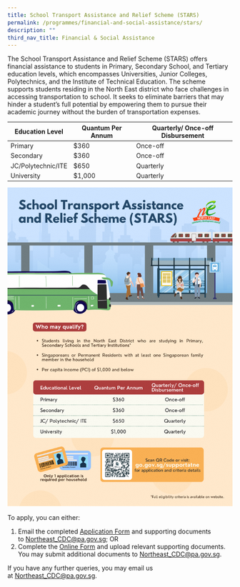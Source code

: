 ```yaml
---
title: School Transport Assistance and Relief Scheme (STARS)
permalink: /programmes/financial-and-social-assistance/stars/
description: ""
third_nav_title: Financial & Social Assistance
---
```

The School Transport Assistance and Relief Scheme (STARS) offers financial assistance to students in Primary, Secondary School, and Tertiary education levels, which encompasses Universities, Junior Colleges, Polytechnics, and the Institute of Technical Education. The scheme supports students residing in the North East district who face challenges in accessing transportation to school. It seeks to eliminate barriers that may hinder a student’s full potential by empowering them to pursue their academic journey without the burden of transportation expenses.



| Education Level | Quantum Per Annum | Quarterly/ Once-off Disbursement |
| -------- | -------- | -------- |
| Primary     | $360     | Once-off    |
| Secondary     | $360     | Once-off    |
| JC/Polytechnic/ITE     | $650     | Quarterly    |
| University     | $1,000     | Quarterly    |


![](/images/Programmes/Financial%20&%20Social%20Assistance/school%20transport%20assistance%20and%20relief%20scheme%20(stars)%20(1).png)

To apply, you can either:

1.  Email the completed [Application Form](/files/annex%20a_north%20east%20assistance%20scheme%20referral%20form_with%20wecare%20(as%20of%201%20april%202023)_for%20printing.pdf) and supporting documents to [Northeast\_CDC@pa.gov.sg](mailto:Northeast_CDC@pa.gov.sg); OR
2.  Complete the [Online Form](https://form.gov.sg/#!/5e994b5f5dad670011b1d2ed) and upload relevant supporting documents. You may submit additional documents to [Northeast\_CDC@pa.gov.sg](mailto:Northeast_CDC@pa.gov.sg).

If you have any further queries, you may email us at [Northeast_CDC@pa.gov.sg](mailto:Northeast_CDC@pa.gov.sg).